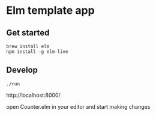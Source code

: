 # Elm template app

## Get started

    brew install elm
    npm install -g elm-live

## Develop

    ./run

http://localhost:8000/

open Counter.elm in your editor and start making changes

